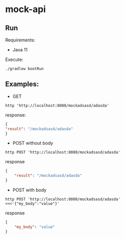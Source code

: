# mock-api

## Run

Requirements:
- Java 11

Execute:
```shell
./gradlew bootRun
```

## Examples:
- GET
```shell
http 'http://localhost:8080/mockadsasd/adasda'
```
response:
```json
{
"result": "/mockadsasd/adasda"
}
```

- POST without body
```shell
http POST 'http://localhost:8080/mockadsasd/adasda'
```
response
```json
{
    "result": "/mockadsasd/adasda"
}
```

- POST with body
```shell
http POST 'http://localhost:8080/mockadsasd/adasda' <<<'{"my_body":"value"}'
```
response
```json
{
    "my_body": "value"
}
```
